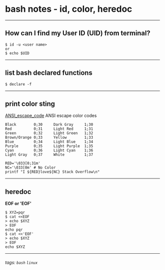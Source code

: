 
# bash notes - id, color, heredoc

---

## How can I find my User ID (UID) from terminal?

```shell=
$ id -u <user name>
or 
$ echo $UID
```

---

## list bash declared functions

```shell=
$ declare -f
```

---

## print color sting

[ANSI_escape_code](https://en.wikipedia.org/wiki/ANSI_escape_code)
ANSI escape color codes
```shell=
Black        0;30     Dark Gray     1;30
Red          0;31     Light Red     1;31
Green        0;32     Light Green   1;32
Brown/Orange 0;33     Yellow        1;33
Blue         0;34     Light Blue    1;34
Purple       0;35     Light Purple  1;35
Cyan         0;36     Light Cyan    1;36
Light Gray   0;37     White         1;37
```

```shell=
RED='\033[0;31m'
NC='\033[0m' # No Color
printf "I ${RED}love${NC} Stack Overflow\n"
```

---

## heredoc 

**EOF or 'EOF'**

```shell=
$ XYZ=pqr
$ cat <<EOF
> echo $XYZ
> EOF
echo pqr
$ cat <<'EOF'
> echo $XYZ
> EOF
echo $XYZ
```

---
###### tags: `bash` `linux`
